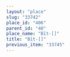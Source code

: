 ```yaml
---
layout: "place"
slug: "33742"
place_id: "406"
parent_id: "40"
place_name: "Bīt-[]"
title: "Bīt-[]"
previous_item: "33745"
---
```


